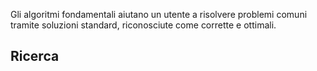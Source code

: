 Gli algoritmi fondamentali aiutano un utente a risolvere problemi comuni tramite soluzioni standard, riconosciute come corrette e ottimali.
## Ricerca
